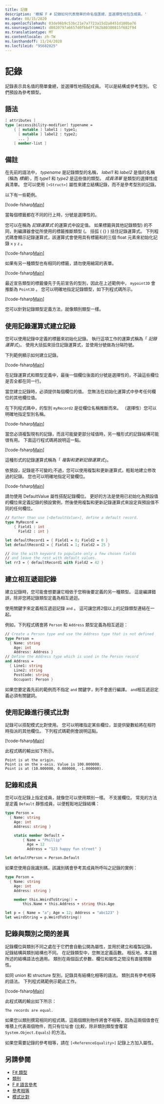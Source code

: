 ```yaml
---
title: 記錄
description: '瞭解 F # 記錄如何代表簡單的命名值匯總，並選擇性地包含成員。'
ms.date: 08/15/2020
ms.openlocfilehash: 03de96b9c53bc21e7a7723a15d2a8451d100ba76
ms.sourcegitcommit: d8020797a6657d0fbbdff362b80300815f682f94
ms.translationtype: MT
ms.contentlocale: zh-TW
ms.lasthandoff: 11/24/2020
ms.locfileid: "95682025"
---
```

# <a name="records"></a>記錄

記錄表示具名值的簡單彙總，並選擇性地搭配成員。 可以是結構或參考型別。  它們預設為參考類型。

## <a name="syntax"></a>語法

```fsharp
[ attributes ]
type [accessibility-modifier] typename =
    { [ mutable ] label1 : type1;
      [ mutable ] label2 : type2;
      ... }
    [ member-list ]
```

## <a name="remarks"></a>備註

在先前的語法中， *typename* 是記錄類型的名稱， *label1* 和 *label2* 是值的名稱（稱為 *標籤*），而 *type1* 和 *type2* 是這些值的類型。 *成員清單* 是類型的選擇性成員清單。  您可以使用 `[<Struct>]` 屬性來建立結構記錄，而不是參考型別的記錄。

以下有一些範例。

[!code-fsharp[Main](~/samples/snippets/fsharp/lang-ref-1/snippet1901.fs)]

當每個標籤都在不同的行上時，分號是選擇性的。

您可以在稱為 *記錄運算式* 的運算式中設定值。 如果標籤與其他記錄類型) 的不同，則編譯器會從所使用的標籤推斷類型 (。 括弧 ( {} ) 括住記錄運算式。 下列程式碼會顯示記錄運算式，該運算式會使用具有標籤和的三個 float 元素來初始化記錄 `x` `y` `z` 。

[!code-fsharp[Main](~/samples/snippets/fsharp/lang-ref-1/snippet1907.fs)]

如果有另一種類型也有相同的標籤，請勿使用縮寫的表單。

[!code-fsharp[Main](~/samples/snippets/fsharp/lang-ref-1/snippet1903.fs)]

最近宣告類型的標籤優先于先前宣告的型別，因此在上述範例中， `mypoint3D` 會推斷為 `Point3D` 。 您可以明確地指定記錄類型，如下列程式碼所示。

[!code-fsharp[Main](~/samples/snippets/fsharp/lang-ref-1/snippet1908.fs)]

您可以針對記錄類型定義方法，就像類別類型一樣。

## <a name="creating-records-by-using-record-expressions"></a>使用記錄運算式建立記錄

您可以使用記錄中定義的標籤來初始化記錄。 執行這項工作的運算式稱為「 *記錄運算式*」。 使用大括弧來括住記錄運算式，並使用分號做為分隔符號。

下列範例顯示如何建立記錄。

[!code-fsharp[Main](~/samples/snippets/fsharp/lang-ref-1/snippet1904.fs)]

在記錄運算式和類型定義中，最後一個欄位後面的分號是選擇性的，不論這些欄位是否全都在同一行。

當您建立記錄時，必須提供每個欄位的值。 您無法在初始化運算式中參考任何欄位的其他欄位值。

在下列程式碼中，的型別 `myRecord2` 是從欄位名稱推斷而來。 （選擇性）您可以明確地指定型別名稱。

[!code-fsharp[Main](~/samples/snippets/fsharp/lang-ref-1/snippet1905.fs)]

當您必須複製現有的記錄，而且可能變更部分域值時，另一種形式的記錄結構可能很有用。 下面這行程式碼將說明這一點。

[!code-fsharp[Main](~/samples/snippets/fsharp/lang-ref-1/snippet1906.fs)]

這種形式的記錄運算式稱為「 *複製和更新記錄運算式*」。

依預設，記錄是不可變的;不過，您可以使用複製和更新運算式，輕鬆地建立修改過的記錄。 您也可以明確地指定可變欄位。

[!code-fsharp[Main](~/samples/snippets/fsharp/lang-ref-1/snippet1909.fs)]

請勿使用 DefaultValue 屬性搭配記錄欄位。 更好的方法是使用已初始化為預設值的欄位來定義記錄的預設實例，然後使用複製和更新記錄運算式來設定與預設值不同的任何欄位。

```fsharp
// Rather than use [<DefaultValue>], define a default record.
type MyRecord =
    { Field1 : int
      Field2 : int }

let defaultRecord1 = { Field1 = 0; Field2 = 0 }
let defaultRecord2 = { Field1 = 1; Field2 = 25 }

// Use the with keyword to populate only a few chosen fields
// and leave the rest with default values.
let rr3 = { defaultRecord1 with Field2 = 42 }
```

## <a name="creating-mutually-recursive-records"></a>建立相互遞迴記錄

建立記錄時，您可能會想要讓它相依于您稍後要定義的另一種類型。 這是編譯錯誤，除非您將記錄類型定義為相互遞迴。

使用關鍵字來定義相互遞迴記錄 `and` 。 這可讓您將2個以上的記錄類型連結在一起。

例如，下列程式碼會將 `Person` 和 `Address` 類型定義為相互遞迴：

```fsharp
// Create a Person type and use the Address type that is not defined
type Person =
  { Name: string
    Age: int
    Address: Address }
// Define the Address type which is used in the Person record
and Address =
  { Line1: string
    Line2: string
    PostCode: string
    Occupant: Person }
```

如果您要定義先前的範例而不指定 `and` 關鍵字，則不會進行編譯。 `and`相互遞迴定義必須有關鍵詞。

## <a name="pattern-matching-with-records"></a>使用記錄進行模式比對

記錄可以搭配模式比對使用。 您可以明確指定某些欄位，並提供變數給將在相符時指派的其他欄位。 下列程式碼範例會說明這點。

[!code-fsharp[Main](~/samples/snippets/fsharp/lang-ref-1/snippet1910.fs)]

此程式碼的輸出如下所示。

```console
Point is at the origin.
Point is on the x-axis. Value is 100.000000.
Point is at (10.000000, 0.000000, -1.000000).
```

## <a name="records-and-members"></a>記錄和成員

您可以在記錄上指定成員，就像您可以使用類別一樣。 不支援欄位。 常見的方法是定義 `Default` 靜態成員，以便輕鬆地記錄結構：

```fsharp
type Person =
  { Name: string
    Age: int
    Address: string }

    static member Default =
        { Name = "Phillip"
          Age = 12
          Address = "123 happy fun street" }

let defaultPerson = Person.Default
```

如果您使用自我識別碼，該識別碼會參考其成員所呼叫之記錄的實例：

```fsharp
type Person =
  { Name: string
    Age: int
    Address: string }

    member this.WeirdToString() =
        this.Name + this.Address + string this.Age

let p = { Name = "a"; Age = 12; Address = "abc123" }
let weirdString = p.WeirdToString()
```

## <a name="differences-between-records-and-classes"></a>記錄與類別之間的差異

記錄欄位與類別不同之處在于它們會自動公開為屬性，並用於建立和複製記錄。 記錄結構與類別結構也不同。 在記錄類型中，您無法定義函數。 相反地，本主題所述的結構語法也適用。 類別在兩個函式參數、欄位和屬性之間沒有直接關聯性。

如同 union 和 structure 型別，記錄具有結構化相等的語法。 類別具有參考相等的語法。 下列程式碼範例示範此工作。

[!code-fsharp[Main](~/samples/snippets/fsharp/lang-ref-1/snippet1911.fs)]

此程式碼的輸出如下所示：

```console
The records are equal.
```

如果您以類別撰寫相同的程式碼，這兩個類別物件將會不相等，因為這兩個值會在堆積上代表兩個物件，而只有位址會 (比較，除非類別類型會覆寫 `System.Object.Equals`) 的方法。

如果您需要記錄的參考相等，請在 `[<ReferenceEquality>]` 記錄上方加入屬性。

## <a name="see-also"></a>另請參閱

- [F# 類型](fsharp-types.md)
- [類別](classes.md)
- [F # 語言參考](index.md)
- [參考相等](https://fsharp.github.io/fsharp-core-docs/reference/fsharp-core-referenceequalityattribute.html)
- [模式比對](pattern-matching.md)
